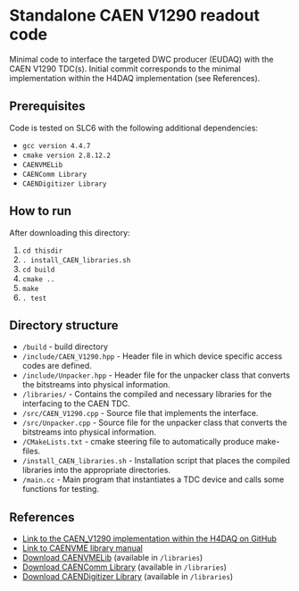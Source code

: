 Standalone CAEN V1290 readout code
=========================================

Minimal code to interface the targeted DWC producer (EUDAQ) with the CAEN V1290 TDC(s).
Initial commit corresponds to the minimal implementation within the H4DAQ implementation (see References).

## Prerequisites
Code is tested on SLC6 with the following additional dependencies:

* ```gcc version 4.4.7```
* ```cmake version 2.8.12.2```
* ```CAENVMELib```
* ```CAENComm Library```
* ```CAENDigitizer Library```

## How to run
After downloading this directory:

1. ```cd thisdir```
2. ```. install_CAEN_libraries.sh```
3. ```cd build```
4. ```cmake ..```
5. ```make```
6. ```. test```


## Directory structure
* ```/build```  -  build directory
* ```/include/CAEN_V1290.hpp```  -  Header file in which device specific access codes are defined.
* ```/include/Unpacker.hpp```  -  Header file for the unpacker class that converts the bitstreams into physical information.
* ```/libraries/```  -  Contains the compiled and necessary libraries for the interfacing to the CAEN TDC.
* ```/src/CAEN_V1290.cpp```  -  Source file that implements the interface.
* ```/src/Unpacker.cpp```  -  Source file for the unpacker class that converts the bitstreams into physical information.
* ```/CMakeLists.txt```  -  cmake steering file to automatically produce make-files.
* ```/install_CAEN_libraries.sh``` -  Installation script that places the compiled libraries into the appropriate directories.
* ```/main.cc```  -   Main program that instantiates a TDC device and calls some functions for testing.


## References
* [Link to the CAEN_V1290 implementation within the H4DAQ on GitHub](https://github.com/cmsromadaq/H4DAQ/blob/master/src/CAEN_V1290.cpp)
* [Link to CAENVME library manual](https://www.slac.stanford.edu/grp/ssrl/spear/epics/site/gtr/V1724_REV19.pdf)
* [Download CAENVMELib](http://www.caen.it/csite/CaenProd.jsp?idmod=689&parent=38)  (available in ```/libraries```)
* [Download CAENComm Library](http://www.caen.it/csite/CaenProd.jsp?idmod=684&parent=43)  (available in ```/libraries```)
* [Download CAENDigitizer Library](http://www.caen.it/csite/CaenProd.jsp?parent=38&idmod=717)  (available in ```/libraries```)